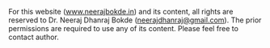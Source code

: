For this website (www.neerajbokde.in) and its content, all rights are reserved to Dr. Neeraj Dhanraj Bokde (neerajdhanraj@gmail.com). The prior permissions are required to use any of its content. Please feel free to contact author.
